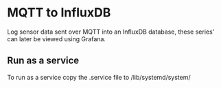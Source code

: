 # MQTT to InfluxDB
Log sensor data sent over MQTT into an InfluxDB database, these series' can later be viewed using Grafana.

## Run as a service
To run as a service copy the .service file to /lib/systemd/system/